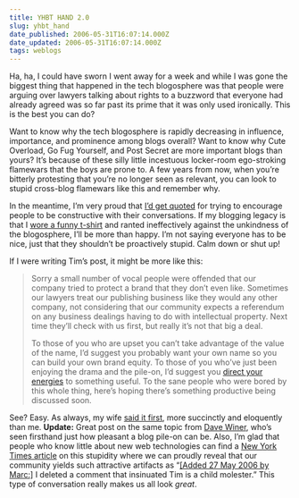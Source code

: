 ```yaml
---
title: YHBT HAND 2.0
slug: yhbt_hand
date_published: 2006-05-31T16:07:14.000Z
date_updated: 2006-05-31T16:07:14.000Z
tags: weblogs
---
```


Ha, ha, I could have sworn I went away for a week and while I was gone the biggest thing that happened in the tech blogosphere was that people were arguing over lawyers talking about rights to a buzzword that everyone had already agreed was so far past its prime that it was only used ironically. This is the best you can do?

Want to know why the tech blogosphere is rapidly decreasing in influence, importance, and prominence among blogs overall? Want to know why Cute Overload, Go Fug Yourself, and Post Secret are more important blogs than yours? It’s because of these silly little incestuous locker-room ego-stroking flamewars that the boys are prone to. A few years from now, when you’re bitterly protesting that you’re no longer seen as relevant, you can look to stupid cross-blog flamewars like this and remember why.

In the meantime, I’m very proud that [I’d get quoted](http://radar.oreilly.com/archives/2006/05/web_20_service_mark_controvers.html) for trying to encourage people to be constructive with their conversations. If my blogging legacy is that I [wore a funny t-shirt](http://www.dashes.com/anil/2005/06/02/defining_ones_) and ranted ineffectively against the unkindness of the blogosphere, I’ll be more than happy. I’m not saying everyone has to be nice, just that they shouldn’t be proactively stupid. Calm down or shut up!

If I were writing Tim’s post, it might be more like this:

> Sorry a small number of vocal people were offended that our company tried to protect a brand that they don’t even like. Sometimes our lawyers treat our publishing business like they would any other company, not considering that our community expects a referendum on any business dealings having to do with intellectual property. Next time they’ll check with us first, but really it’s not that big a deal.
> 
> To those of you who are upset you can’t take advantage of the value of the name, I’d suggest you probably want your own name so you can build your own brand equity. To those of you who’ve just been enjoying the drama and the pile-on, I’d suggest you [direct your energies](https://www.kintera.org/site/c.goJTI0OvElH/b.954109/k.9953/Join_Amnesty_International/apps/ka/sd/donor.asp?c=goJTI0OvElH&amp;b=954109&amp;en=9rKLKUNDKeLGK0PLIdKHJZMEJkK1L7OBLfITKZOGJiLNL4PUF) to something useful. To the sane people who were bored by this whole thing, here’s hoping there’s something productive being discussed soon.

See? Easy. As always, my wife [said it first](http://www.alaina.org/tigerbunny/2004/05/dear_blogospher.html), more succinctly and eloquently than me.
**Update:** Great post on the same topic from [Dave Winer](http://www.scripting.com/2006/05/30.html#oreillyAndWeb20TrademarkIssues), who’s seen firsthand just how pleasant a blog pile-on can be. Also, I’m glad that people who know little about new web technologies can find a [New York Times article](http://www.nytimes.com/2006/05/29/technology/29web.html) on this stupidity where we can proudly reveal that our community yields such attractive artifacts as “[[Added 27 May 2006 by Marc:]](http://radar.oreilly.com/archives/2006/05/controversy_about_our_web_20_s.html) I deleted a comment that insinuated Tim is a child molester.” This type of conversation really makes us all look *great*.

